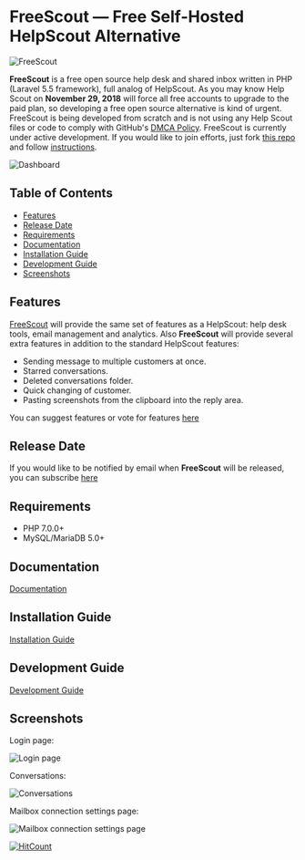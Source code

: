 # FreeScout — Free Self-Hosted HelpScout Alternative

![FreeScout](https://raw.githubusercontent.com/freescout-helpdesk/freescout/master/public/img/banner.png)

**FreeScout** is a free open source help desk and shared inbox written in PHP (Laravel 5.5 framework), full analog of HelpScout. As you may know Help Scout on **November 29, 2018** will force all free accounts to upgrade to the paid plan, so developing a free open source alternative is kind of urgent. FreeScout is being developed from scratch and is not using any Help Scout files or code to comply with GitHub's [DMCA Policy](https://help.github.com/articles/dmca-takedown-policy/). FreeScout is currently under active development. If you would like to join efforts, just fork [this repo](https://github.com/freescout-helpdesk/freescout) and follow [instructions](https://github.com/freescout-helpdesk/freescout/wiki/Development-Guide).

![Dashboard](https://freescout-helpdesk.github.io/img/screenshots/dashboard.png)

## Table of Contents
   * [Features](#features)
   * [Release Date](#release-date)
   * [Requirements](#requirements)
   * [Documentation](#documentation)
   * [Installation Guide](#installation-guide)
   * [Development Guide](#development-guide)
   * [Screenshots](#screenshots)

## Features

[FreeScout](https://github.com/freescout-helpdesk/freescout) will provide the same set of features as a HelpScout: help desk tools, email management and analytics. Also **FreeScout** will provide several extra features in addition to the standard HelpScout features:

  * Sending message to multiple customers at once.
  * Starred conversations.
  * Deleted conversations folder.
  * Quick changing of customer.
  * Pasting screenshots from the clipboard into the reply area.
  
You can suggest features or vote for features [here](https://feedback.userreport.com/25a3cb5f-e4bd-4470-b6f3-79fcfaa8e90f/#ideas/popular)

## Release Date

If you would like to be notified by email when **FreeScout** will be released, you can subscribe [here](https://feedburner.google.com/fb/a/mailverify?uri=freescout)

## Requirements

  * PHP 7.0.0+
  * MySQL/MariaDB 5.0+

## Documentation

[Documentation](https://github.com/freescout-helpdesk/freescout/wiki)

## Installation Guide

[Installation Guide](https://github.com/freescout-helpdesk/freescout/wiki/Installation-Guide)

## Development Guide

[Development Guide](https://github.com/freescout-helpdesk/freescout/wiki/Development-Guide)

## Screenshots

Login page:

![Login page](https://freescout-helpdesk.github.io/img/screenshots/freescout-login.png)

Conversations:

![Conversations](https://freescout-helpdesk.github.io/img/screenshots/conversations.png)

Mailbox connection settings page:

![Mailbox connection settings page](https://freescout-helpdesk.github.io/img/screenshots/mailbox-connection.png)


[![HitCount](http://hits.dwyl.io/freescout-helpdesk/freescout.svg)](http://hits.dwyl.io/freescout-helpdesk/freescout)